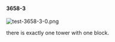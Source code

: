 #### 3658-3
![test-3658-3-0.png](https://github.com/lil-lab/nlvr/raw/master/nlvr/test/images/5/test-3658-3-0.png "test-3658-3-0.png")

there is exactly one tower with one block.